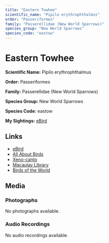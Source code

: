 ```yaml
---
title: "Eastern Towhee"
scientific_name: "Pipilo erythrophthalmus"
order: "Passeriformes"
family: "Passerellidae (New World Sparrows)"
species_group: "New World Sparrows"
species_code: "eastow"
---
```


# Eastern Towhee

**Scientific Name:** Pipilo erythrophthalmus

**Order:** Passeriformes

**Family:** Passerellidae (New World Sparrows)

**Species Group:** New World Sparrows

**Species Code:** eastow

**My Sightings:** [eBird](https://ebird.org/lifelist?r=world&time=life&spp=eastow)

## Links
* [eBird](https://ebird.org/species/eastow) 
* [All About Birds](https://www.allaboutbirds.org/guide/eastow) 
* [Xeno-canto](https://www.xeno-canto.org/species/pipilo-erythrophthalmus) 
* [Macaulay Library](https://search.macaulaylibrary.org/catalog?taxonCode=eastow&sort=rating_rank_desc)
* [Birds of the World](https://birdsoftheworld.org/bow/species/eastow)

## Media
### Photographs
No photographs available.

### Audio Recordings
No audio recordings available.
